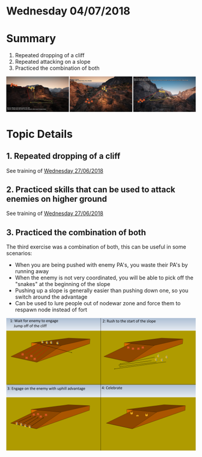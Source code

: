 # Wednesday 04/07/2018

# Summary

1. Repeated dropping of a cliff
2. Repeated attacking on a slope
3. Practiced the combination of both

 ![Cliff Drop](../Images/combo.jpg)

# Topic Details

## 1. Repeated dropping of a cliff

See training of [Wednesday 27/06/2018](../../2018-06-27/Docs/Intro.md)

## 2. Practiced skills that can be used to attack enemies on higher ground

See training of [Wednesday 27/06/2018](../../2018-06-27/Docs/Intro.md)

## 3. Practiced the combination of both

The third exercise was a combination of both, this can be useful in some scenarios:

- When you are being pushed with enemy PA's, you waste their PA's by running away
- When the enemy is not very coordinated, you will be able to pick off the "snakes" at the beginning of the slope 
- Pushing up a slope is generally easier than pushing down one, so you switch around the advantage
- Can be used to lure people out of nodewar zone and force them to respawn node instead of fort

![Cliff Drop and Slope](../Images/CliffSlope.png)


